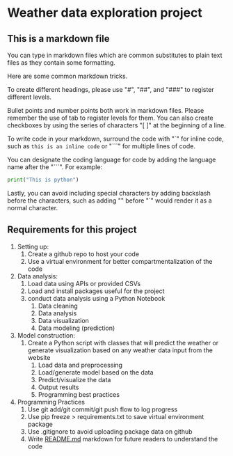 # Weather data exploration project

## This is a markdown file

You can type in markdown files which are common substitutes to plain text files as they contain some formatting. 

Here are some common markdown tricks.

To create different headings, please use "#", "##", and "###" to register different levels. 

Bullet points and number points both work in markdown files. Please remember the use of tab to register levels for them. You can also create checkboxes by using the series of characters "[ ]" at the beginning of a line.

To write code in your markdown, surround the code with  "\`" for inline code, such as `this is an inline code` or "```" for multiple lines of code. 

You can designate the coding language for code by adding the language name after the "```". For example:

```python
print("This is python")
```

Lastly, you can avoid including special characters by adding backslash before the characters, such as adding "\" before "`" would render it as a normal character.

## Requirements for this project

1. Setting up:
    1. Create a github repo to host your code
    2. Use a virtual environment for better compartmentalization of the code
2. Data analysis:
    1. Load data using APIs or provided CSVs
    2. Load and install packages useful for the project
    3. conduct data analysis using a Python Notebook
        1. Data cleaning
        2. Data analysis
        3. Data visualization
        4. Data modeling (prediction)
3. Model construction:
    1. Create a Python script with classes that will predict the weather or generate visualization based on any weather data input from the website
        1. Load data and preprocessing
        2. Load/generate model based on the data
        3. Predict/visualize the data
        4. Output results
        5. Programming best practices
4. Programming Practices
    1. Use git add/git commit/git push flow to log progress
    2. Use pip freeze > requirements.txt to save virtual environment package 
    3. Use .gitignore to avoid uploading package data on github
    4. Write [README.md](http://README.md) markdown for future readers to understand the code

